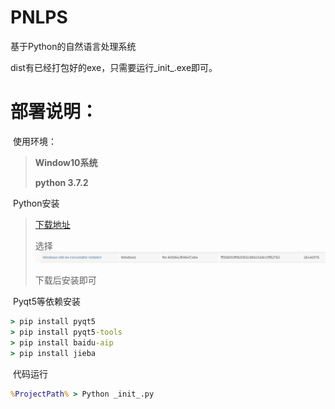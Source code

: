 # PNLPS
基于Python的自然语言处理系统

dist有已经打包好的exe，只需要运行\_init\_.exe即可。

# 部署说明：

​       使用环境：

> **Window10系统**
>
> **python 3.7.2**

​		Python安装

> [下载地址](https://www.python.org/downloads/release/python-372/)
>
> 选择![1557196257023](https://github.com/NamelessLink/PNLPS/blob/master/assets/1557196257023.png)
>
> 下载后安装即可

​       Pyqt5等依赖安装

```cmd
> pip install pyqt5
> pip install pyqt5-tools
> pip install baidu-aip
> pip install jieba
```

​		代码运行

```cmd
%ProjectPath% > Python _init_.py
```

